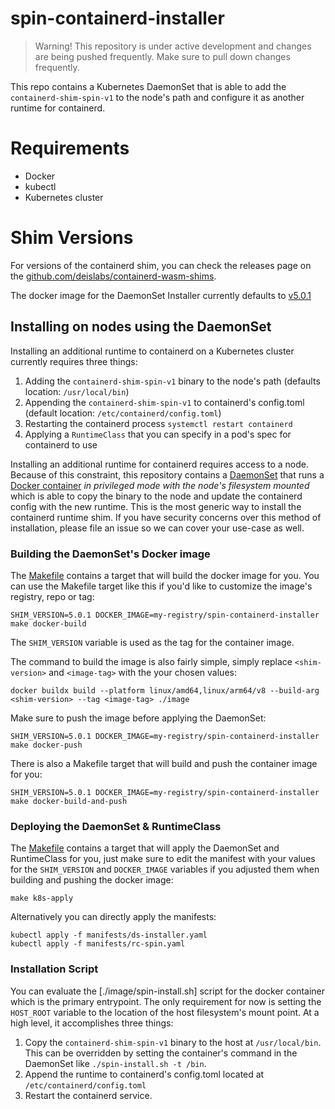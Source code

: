 # spin-containerd-installer

> Warning! This repository is under active development and changes are being pushed frequently. Make sure to pull down changes frequently.

This repo contains a Kubernetes DaemonSet that is able to add the `containerd-shim-spin-v1` to the node's path and configure it as another runtime for containerd.

# Requirements

- Docker
- kubectl
- Kubernetes cluster

# Shim Versions

For versions of the containerd shim, you can check the releases page on the [github.com/deislabs/containerd-wasm-shims](https://github.com/deislabs/containerd-wasm-shims/releases).

The docker image for the DaemonSet Installer currently defaults to [v5.0.1](https://github.com/deislabs/containerd-wasm-shims/releases/tag/v0.5.1)

## Installing on nodes using the DaemonSet

Installing an additional runtime to containerd on a Kubernetes cluster currently requires three things:

1. Adding the `containerd-shim-spin-v1` binary to the node's path (defaults location: `/usr/local/bin`)
2. Appending the `containerd-shim-spin-v1` to containerd's config.toml (default location: `/etc/containerd/config.toml`)
3. Restarting the containerd process `systemctl restart containerd`
4. Applying a `RuntimeClass` that you can specify in a pod's spec for containerd to use

Installing an additional runtime for containerd requires access to a node. Because of this constraint, this repository contains a [DaemonSet](manifests/ds-installer.yaml) that runs a [Docker container](image/Dockerfile) *in privileged mode with the node's filesystem mounted* which is able to copy the binary to the node and update the containerd config with the new runtime. This is the most generic way to install the containerd runtime shim. If you have security concerns over this method of installation, please file an issue so we can cover your use-case as well.

### Building the DaemonSet's Docker image

The [Makefile](Makefile) contains a target that will build the docker image for you. You can use the Makefile target like this if you'd like to customize the image's registry, repo or tag:

```shell
SHIM_VERSION=5.0.1 DOCKER_IMAGE=my-registry/spin-containerd-installer make docker-build
```

The `SHIM_VERSION` variable is used as the tag for the container image.

The command to build the image is also fairly simple, simply replace `<shim-version>` and `<image-tag>` with the your chosen values:

```shell
docker buildx build --platform linux/amd64,linux/arm64/v8 --build-arg <shim-version> --tag <image-tag> ./image
```

Make sure to push the image before applying the DaemonSet:

```shell
SHIM_VERSION=5.0.1 DOCKER_IMAGE=my-registry/spin-containerd-installer make docker-push
```

There is also a Makefile target that will build and push the container image for you:

```shell
SHIM_VERSION=5.0.1 DOCKER_IMAGE=my-registry/spin-containerd-installer make docker-build-and-push
```

### Deploying the DaemonSet & RuntimeClass

The [Makefile](Makefile) contains a target that will apply the DaemonSet and RuntimeClass for you, just make sure to edit the manifest with your values for the `SHIM_VERSION` and `DOCKER_IMAGE` variables if you adjusted them when building and pushing the docker image:

```shell
make k8s-apply
```

Alternatively you can directly apply the manifests:

```
kubectl apply -f manifests/ds-installer.yaml
kubectl apply -f manifests/rc-spin.yaml
```

### Installation Script

You can evaluate the [./image/spin-install.sh] script for the docker container which is the primary entrypoint. The only requirement for now is setting the `HOST_ROOT` variable to the location of the host filesystem's mount point. At a high level, it accomplishes three things:

1. Copy the `containerd-shim-spin-v1` binary to the host at `/usr/local/bin`. This can be overridden by setting the container's command in the DaemonSet like `./spin-install.sh -t /bin`.
2. Append the runtime to containerd's config.toml located at `/etc/containerd/config.toml`
3. Restart the containerd service.
